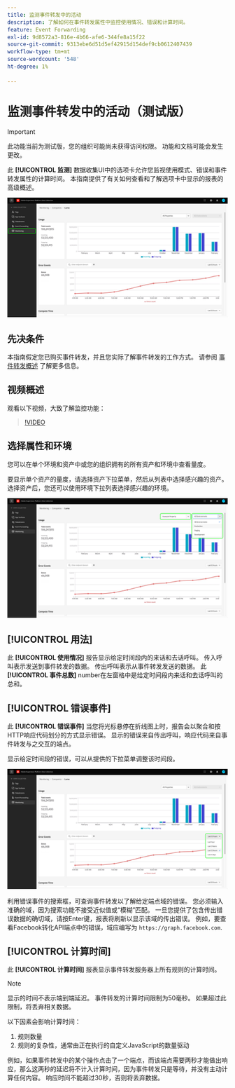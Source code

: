 ```yaml
---
title: 监测事件转发中的活动
description: 了解如何在事件转发属性中监控使用情况、错误和计算时间。
feature: Event Forwarding
exl-id: 9d8572a3-816e-4b66-afe6-344fe8a15f22
source-git-commit: 9313ebe6d51d5ef42915d154def9cb0612407439
workflow-type: tm+mt
source-wordcount: '548'
ht-degree: 1%

---
```


# 监测事件转发中的活动（测试版）

>[!IMPORTANT]
>
>此功能当前为测试版，您的组织可能尚未获得访问权限。 功能和文档可能会发生更改。

此 **[!UICONTROL 监测]** 数据收集UI中的选项卡允许您监视使用模式、错误和事件转发属性的计算时间。 本指南提供了有关如何查看和了解选项卡中显示的报表的高级概述。

![此图像显示了数据收集UI中的“监视”选项卡](../../images/ui/event-forwarding/monitoring/monitoring-tab.png)

## 先决条件

本指南假定您已购买事件转发，并且您实际了解事件转发的工作方式。 请参阅 [事件转发概述](./overview.md) 了解更多信息。

## 视频概述

观看以下视频，大致了解监控功能：

>[!VIDEO](https://video.tv.adobe.com/v/343999?quality=12&learn=on)

## 选择属性和环境

您可以在单个环境和资产中或您的组织拥有的所有资产和环境中查看量度。

要显示单个资产的量度，请选择资产下拉菜单，然后从列表中选择感兴趣的资产。 选择资产后，您还可以使用环境下拉列表选择感兴趣的环境。

![图像显示UI中的属性环境下拉菜单](../../images/ui/event-forwarding/monitoring/property-environment.png)

## [!UICONTROL 用法]

此 **[!UICONTROL 使用情况]** 报告显示给定时间段内的来话和去话呼叫。 传入呼叫表示发送到事件转发的数据。 传出呼叫表示从事件转发发送的数据。 此 **[!UICONTROL 事件总数]** number在左窗格中是给定时间段内来话和去话呼叫的总和。

## [!UICONTROL 错误事件]

此 **[!UICONTROL 错误事件]** 当您将光标悬停在折线图上时，报告会以聚合和按HTTP响应代码划分的方式显示错误。 显示的错误来自传出呼叫，响应代码来自事件转发与之交互的端点。

显示给定时间段的错误，可以从提供的下拉菜单调整该时间段。

![图像显示“错误事件”报告的时段下拉菜单](../../images/ui/event-forwarding/monitoring/error-time.png)

利用错误事件的搜索框，可查询事件转发以了解给定端点域的错误。 您必须输入准确的域，因为搜索功能不接受近似值或“模糊”匹配。 一旦您提供了包含传出错误数据的确切域，请按Enter键，报表将刷新以显示该域的传出错误。 例如，要查看Facebook转化API端点中的错误，域应编写为 `https://graph.facebook.com`.

## [!UICONTROL 计算时间]

此 **[!UICONTROL 计算时间]** 报表显示事件转发服务器上所有规则的计算时间。

>[!NOTE]
>
>显示的时间不表示端到端延迟。 事件转发的计算时间限制为50毫秒。 如果超过此限制，将丢弃相关数据。

以下因素会影响计算时间：

1. 规则数量
2. 规则的复杂性，通常由正在执行的自定义JavaScript的数量驱动

例如，如果事件转发中的某个操作点击了一个端点，而该端点需要两秒才能做出响应，那么这两秒的延迟将不计入计算时间，因为事件转发只是等待，并没有主动计算任何内容。 响应时间不能超过30秒，否则将丢弃数据。
